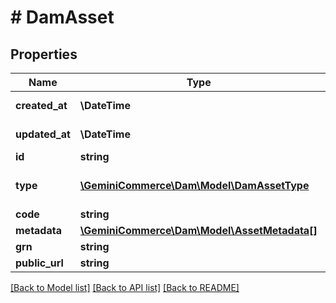 # # DamAsset


## Properties


Name | Type | Description | Notes
------------ | ------------- | ------------- | -------------
**created_at**| **\DateTime** |   | [optional] [readonly]
**updated_at**| **\DateTime** |   | [optional] [readonly]
**id**| **string** |   | [optional]
**type**| [**\GeminiCommerce\Dam\Model\DamAssetType**](DamAssetType.md) |  for more information please, see Model/DamAssetType.php  | [optional]
**code**| **string** |   | [optional]
**metadata**| [**\GeminiCommerce\Dam\Model\AssetMetadata[]**](AssetMetadata.md) |   | [optional]
**grn**| **string** |   | [optional]
**public_url**| **string** |   | [optional]


[[Back to Model list]](../../README.md#models) [[Back to API list]](../../README.md#endpoints) [[Back to README]](../../README.md)